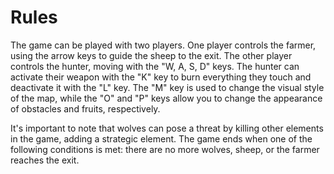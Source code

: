 # Rules
The game can be played with two players. One player controls the farmer, using the arrow keys to guide the sheep to the exit. The other player controls the hunter, moving with the "W, A, S, D" keys. The hunter can activate their weapon with the "K" key to burn everything they touch and deactivate it with the "L" key. The "M" key is used to change the visual style of the map, while the "O" and "P" keys allow you to change the appearance of obstacles and fruits, respectively.

It's important to note that wolves can pose a threat by killing other elements in the game, adding a strategic element. The game ends when one of the following conditions is met: there are no more wolves, sheep, or the farmer reaches the exit.
